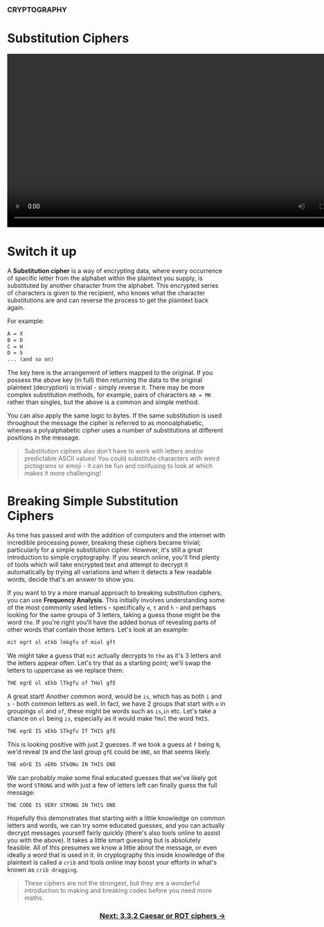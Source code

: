 ### CRYPTOGRAPHY
# Substitution Ciphers

<div align="center">
  <video src="https://github.com/alphyos/CyberStart-2023/assets/116646389/32279986-a16e-42ce-b8f9-f1946e3fd728" width="800" />
</div>

# Switch it up
A **Substitution cipher** is a way of encrypting data, where every occurrence of specific letter from the alphabet within the plaintext you supply, is substituted by another character from the alphabet. This encrypted series of characters is given to the recipient, who knows what the character substitutions are and can reverse the process to get the plaintext back again.

For example:

```txt
A = X
B = D
C = H
D = S
... (and so on)
```

The key here is the arrangement of letters mapped to the original. If you possess the above key (in full) then returning the data to the original plaintext (decryption) is trivial - simply reverse it. There may be more complex substitution methods, for example, pairs of characters `AB = MK` rather than singles, but the above is a common and simple method.

You can also apply the same logic to bytes. If the same substitution is used throughout the message the cipher is referred to as monoalphabetic, whereas a polyalphabetic cipher uses a number of substitutions at different positions in the message.

>Substitution ciphers also don't have to work with letters and/or predictable ASCII values! You could substitute characters with weird pictograms or emoji - it can be fun and confusing to look at which makes it more challenging!

# Breaking Simple Substitution Ciphers

As time has passed and with the addition of computers and the internet with incredible processing power, breaking these ciphers became trivial; particularly for a simple substitution cipher. However, it's still a great introduction to simple cryptography. If you search online, you'll find plenty of tools which will take encrypted text and attempt to decrypt it automatically by trying all variations and when it detects a few readable words, decide that's an answer to show you.

If you want to try a more manual approach to breaking substitution ciphers, you can use **Frequency Analysis**. This initially involves understanding some of the most commonly used letters - specifically `e`, `t` and `h` - and perhaps looking for the same groups of 3 letters, taking a guess those might be the word `the`. If you're right you'll have the added bonus of revealing parts of other words that contain those letters. Let's look at an example:
```txt
mit egrt ol xtkb lmkgfu of miol gft
```
We might take a guess that `mit` actually decrypts to `the` as it's 3 letters and the letters appear often. Let's try that as a starting point; we'll swap the letters to uppercase as we replace them:
```txt
THE egrE ol xEkb lTkgfu of THol gfE
```
A great start! Another common word, would be `is`, which has as both `i` and `s` - both common letters as well. In fact, we have 2 groups that start with `o` in groupings `ol` and `of`, these might be words such as `is`,`in` etc. Let's take a chance on `ol` being `is`, especially as it would make `THol` the word `THIS`.
```txt
THE egrE IS xEkb STkgfu If THIS gfE
```
This is looking positive with just 2 guesses. If we took a guess at `f` being `N`, we'd reveal `IN` and the last group `gfE` could be `ONE`, so that seems likely.
```txt
THE eOrE IS xERb STkONu IN THIS ONE
```
We can probably make some final educated guesses that we've likely got the word `STRONG` and with just a few of letters left can finally guess the full message:
```txt
THE CODE IS VERY STRONG IN THIS ONE
```
Hopefully this demonstrates that starting with a little knowledge on common letters and words, we can try some educated guesses, and you can actually decrypt messages yourself fairly quickly (there's also tools online to assist you with the above). It takes a little smart guessing but is absolutely feasible. All of this presumes we know a little about the message, or even ideally a word that is used in it. In cryptography this inside knowledge of the plaintext is called a `crib` and tools online may boost your efforts in what's known as `crib dragging`.

>These ciphers are not the strongest, but they are a wonderful introduction to making and breaking codes before you need more maths.

### <div dir="rtl">[→ Next: 3.3.2 Caesar or ROT ciphers](CaesarOrROTCiphers3.3.2.md)
